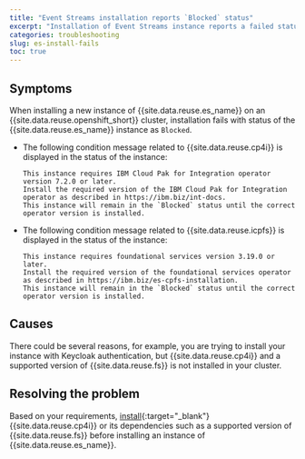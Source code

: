 ```yaml
---
title: "Event Streams installation reports `Blocked` status"
excerpt: "Installation of Event Streams instance reports a failed status when Foundational Services is not installed."
categories: troubleshooting
slug: es-install-fails
toc: true
---
```


## Symptoms

When installing a new instance of {{site.data.reuse.es_name}} on an {{site.data.reuse.openshift_short}} cluster, installation fails with status of the {{site.data.reuse.es_name}} instance as `Blocked`.

- The following condition message related to {{site.data.reuse.cp4i}} is displayed in the status of the instance:

  ```terminal
  This instance requires IBM Cloud Pak for Integration operator version 7.2.0 or later.
  Install the required version of the IBM Cloud Pak for Integration operator as described in https://ibm.biz/int-docs.
  This instance will remain in the `Blocked` status until the correct operator version is installed.
  ```

- The following condition message related to {{site.data.reuse.icpfs}} is displayed in the status of the instance:

  ```terminal
  This instance requires foundational services version 3.19.0 or later.
  Install the required version of the foundational services operator as described in https://ibm.biz/es-cpfs-installation. 
  This instance will remain in the `Blocked` status until the correct operator version is installed.
  ```

## Causes

There could be several reasons, for example, you are trying to install your instance with Keycloak authentication, but {{site.data.reuse.cp4i}} and a supported version of {{site.data.reuse.fs}} is not installed in your cluster.


## Resolving the problem

Based on your requirements, [install](https://www.ibm.com/docs/en/cloud-paks/cp-integration/16.1.0?topic=installing){:target="_blank"} {{site.data.reuse.cp4i}} or its dependencies such as a supported version of {{site.data.reuse.fs}} before installing an instance of {{site.data.reuse.es_name}}.

